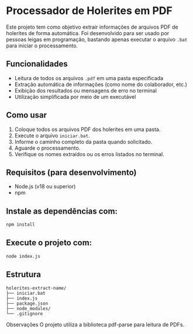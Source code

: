 # Processador de Holerites em PDF

Este projeto tem como objetivo extrair informações de arquivos PDF de holerites de forma automática. Foi desenvolvido para ser usado por pessoas leigas em programação, bastando apenas executar o arquivo `.bat` para iniciar o processamento.

## Funcionalidades

- Leitura de todos os arquivos `.pdf` em uma pasta especificada
- Extração automática de informações (como nome do colaborador, etc.)
- Exibição dos resultados ou mensagens de erro no terminal
- Utilização simplificada por meio de um executável

## Como usar

1. Coloque todos os arquivos PDF dos holerites em uma pasta.
2. Execute o arquivo `iniciar.bat`.
3. Informe o caminho completo da pasta quando solicitado.
4. Aguarde o processamento.
5. Verifique os nomes extraídos ou os erros listados no terminal.

## Requisitos (para desenvolvimento)

- Node.js (v18 ou superior)
- npm

## Instale as dependências com:

```bash
npm install
```

## Execute o projeto com:

```bash
node index.js
```

## Estrutura

```pgsql
holerites-extract-name/
├── iniciar.bat
├── index.js
├── package.json
├── node_modules/
└── .gitignore
```

Observações
O projeto utiliza a biblioteca pdf-parse para leitura de PDFs.
